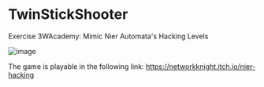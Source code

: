 # TwinStickShooter
 Exercise 3WAcademy: Mimic Nier Automata's Hacking Levels

 ![image](https://github.com/voixdigitale/TwinStickShooter/assets/73294082/76255b69-2c2b-4fe9-b216-6f0e6866050b)

The game is playable in the following link:
https://networkknight.itch.io/nier-hacking
